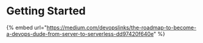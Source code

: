 # Getting Started



{% embed url="https://medium.com/devopslinks/the-roadmap-to-become-a-devops-dude-from-server-to-serverless-dd97420f640e" %}




